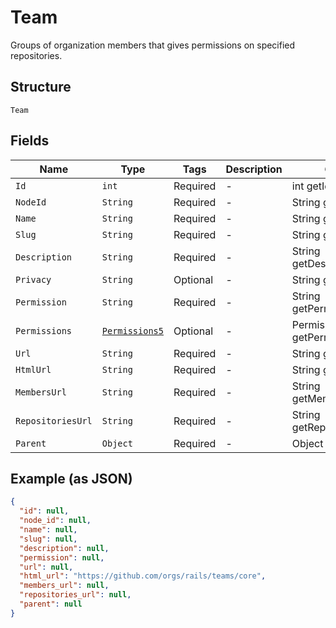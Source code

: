
# Team

Groups of organization members that gives permissions on specified repositories.

## Structure

`Team`

## Fields

| Name | Type | Tags | Description | Getter | Setter |
|  --- | --- | --- | --- | --- | --- |
| `Id` | `int` | Required | - | int getId() | setId(int id) |
| `NodeId` | `String` | Required | - | String getNodeId() | setNodeId(String nodeId) |
| `Name` | `String` | Required | - | String getName() | setName(String name) |
| `Slug` | `String` | Required | - | String getSlug() | setSlug(String slug) |
| `Description` | `String` | Required | - | String getDescription() | setDescription(String description) |
| `Privacy` | `String` | Optional | - | String getPrivacy() | setPrivacy(String privacy) |
| `Permission` | `String` | Required | - | String getPermission() | setPermission(String permission) |
| `Permissions` | [`Permissions5`](../../doc/models/permissions-5.md) | Optional | - | Permissions5 getPermissions() | setPermissions(Permissions5 permissions) |
| `Url` | `String` | Required | - | String getUrl() | setUrl(String url) |
| `HtmlUrl` | `String` | Required | - | String getHtmlUrl() | setHtmlUrl(String htmlUrl) |
| `MembersUrl` | `String` | Required | - | String getMembersUrl() | setMembersUrl(String membersUrl) |
| `RepositoriesUrl` | `String` | Required | - | String getRepositoriesUrl() | setRepositoriesUrl(String repositoriesUrl) |
| `Parent` | `Object` | Required | - | Object getParent() | setParent(Object parent) |

## Example (as JSON)

```json
{
  "id": null,
  "node_id": null,
  "name": null,
  "slug": null,
  "description": null,
  "permission": null,
  "url": null,
  "html_url": "https://github.com/orgs/rails/teams/core",
  "members_url": null,
  "repositories_url": null,
  "parent": null
}
```

